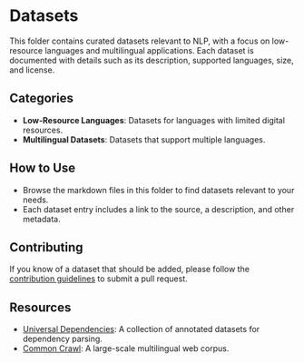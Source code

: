 # Datasets

This folder contains curated datasets relevant to NLP, with a focus on low-resource languages and multilingual applications. Each dataset is documented with details such as its description, supported languages, size, and license.

## Categories
- **Low-Resource Languages**: Datasets for languages with limited digital resources.
- **Multilingual Datasets**: Datasets that support multiple languages.

## How to Use
- Browse the markdown files in this folder to find datasets relevant to your needs.
- Each dataset entry includes a link to the source, a description, and other metadata.

## Contributing
If you know of a dataset that should be added, please follow the [contribution guidelines](../CONTRIBUTING.md) to submit a pull request.

## Resources
- [Universal Dependencies](https://universaldependencies.org/): A collection of annotated datasets for dependency parsing.
- [Common Crawl](https://commoncrawl.org/): A large-scale multilingual web corpus.
  
